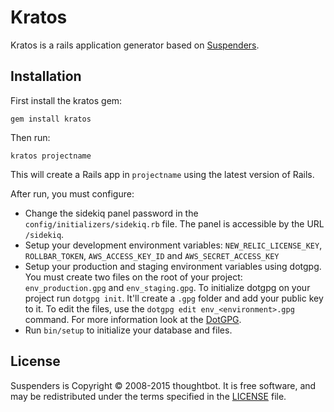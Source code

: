 # Kratos

Kratos is a rails application generator based on
[Suspenders](https://github.com/thoughtbot/suspenders).

## Installation

First install the kratos gem:

    gem install kratos

Then run:

    kratos projectname

This will create a Rails app in `projectname` using the latest version of Rails.

After run, you must configure:

- Change the sidekiq panel password in the `config/initializers/sidekiq.rb`
  file.  The panel is accessible by the URL `/sidekiq`.
- Setup your development environment variables: `NEW_RELIC_LICENSE_KEY`,
  `ROLLBAR_TOKEN`, `AWS_ACCESS_KEY_ID` and `AWS_SECRET_ACCESS_KEY`
- Setup your production and staging environment variables using dotgpg. You must
  create two files on the root of your project: `env_production.gpg` and
  `env_staging.gpg`. To initialize dotgpg on your project run `dotgpg init`.
  It'll create a `.gpg` folder and add your public key to it. To edit the files,
  use the `dotgpg edit env_<environment>.gpg` command. For more information look
  at the [DotGPG](https://github.com/ConradIrwin/dotgpg).
- Run `bin/setup` to initialize your database and files.

## License

Suspenders is Copyright © 2008-2015 thoughtbot.
It is free software,
and may be redistributed under the terms specified in the [LICENSE] file.

[LICENSE]: LICENSE
